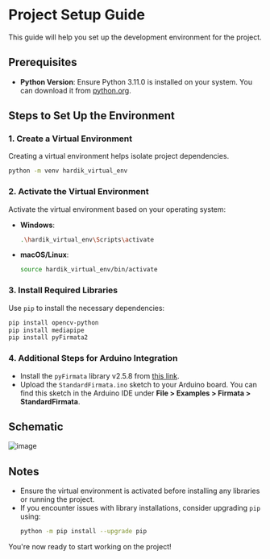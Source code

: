 # Project Setup Guide

This guide will help you set up the development environment for the project.

## Prerequisites
- **Python Version**: Ensure Python 3.11.0 is installed on your system. You can download it from [python.org](https://www.python.org/).

## Steps to Set Up the Environment

### 1. Create a Virtual Environment
Creating a virtual environment helps isolate project dependencies.
```bash
python -m venv hardik_virtual_env
```

### 2. Activate the Virtual Environment
Activate the virtual environment based on your operating system:
- **Windows**:
  ```bash
  .\hardik_virtual_env\Scripts\activate
  ```
- **macOS/Linux**:
  ```bash
  source hardik_virtual_env/bin/activate
  ```

### 3. Install Required Libraries
Use `pip` to install the necessary dependencies:
```bash
pip install opencv-python
pip install mediapipe
pip install pyFirmata2
```

### 4. Additional Steps for Arduino Integration
- Install the `pyFirmata` library v2.5.8 from [this link](https://github.com/firmata/arduino).
- Upload the `StandardFirmata.ino` sketch to your Arduino board. You can find this sketch in the Arduino IDE under **File > Examples > Firmata > StandardFirmata**.

## Schematic

![image](https://github.com/user-attachments/assets/380dd4c5-2896-425f-a79e-0832cb077f22)

## Notes
- Ensure the virtual environment is activated before installing any libraries or running the project.
- If you encounter issues with library installations, consider upgrading `pip` using:
  ```bash
  python -m pip install --upgrade pip
  ```

You're now ready to start working on the project!
